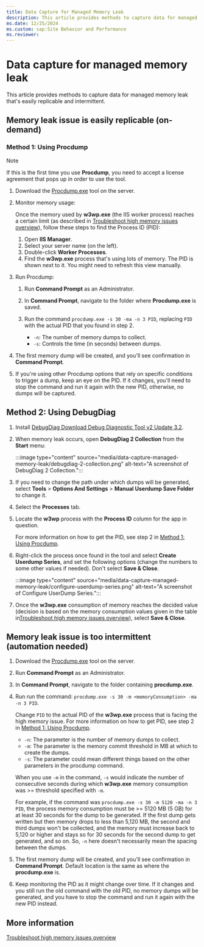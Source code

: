 ```yaml
---
title: Data Capture for Managed Memory Leak
description: This article provides methods to capture data for managed memory leak.
ms.date: 12/25/2024
ms.custom: sap:Site Behavior and Performance
ms.reviewer: 
---
```

# Data capture for managed memory leak

This article provides methods to capture data for managed memory leak that's easily replicable and intermittent.

## Memory leak issue is easily replicable (on-demand)

### Method 1: Using Procdump

> [!NOTE]
> If this is the first time you use **Procdump**, you need to accept a license agreement that pops up in order to use the tool.

1. Download the [Procdump.exe](/sysinternals/downloads/procdump) tool on the server.
1. Monitor memory usage:

   Once the memory used by **w3wp.exe** (the IIS worker process) reaches a certain limit (as described in [Troubleshoot high memory issues overview]()), follow these steps to find the Process ID (PID):

   1. Open **IIS Manager**.
   1. Select your server name (on the left).
   1. Double-click **Worker Processes**.
   1. Find the **w3wp.exe** process that's using lots of memory. The PID is shown next to it. You might need to refresh this view manually.

1. Run Procdump:

   1. Run **Command Prompt** as an Administrator.
   1. In **Command Prompt**, navigate to the folder where **Procdump.exe** is saved.
   1. Run the command `procdump.exe -s 30 -ma -n 3 PID`, replacing `PID` with the actual PID that you found in step 2.

      - `-n`: The number of memory dumps to collect.
      - `-s`: Controls the time (in seconds) between dumps.

1. The first memory dump will be created, and you'll see confirmation in **Command Prompt**.
1. If you're using other Procdump options that rely on specific conditions to trigger a dump, keep an eye on the PID. If it changes, you'll need to stop the command and run it again with the new PID, otherwise, no dumps will be captured.

## Method 2: Using DebugDiag

1. Install [DebugDiag Download Debug Diagnostic Tool v2 Update 3.2](https://www.microsoft.com/en-us/download/details.aspx?id=103453).
1. When memory leak occurs, open **DebugDiag 2 Collection** from the **Start** menu:

   :::image type="content" source="media/data-capture-managed-memory-leak/debugdiag-2-collection.png" alt-text="A screenshot of DebugDiag 2 Collection.":::

1. If you need to change the path under which dumps will be generated, select **Tools** > **Options And Settings** > **Manual Userdump Save Folder** to change it.
1. Select the **Processes** tab.
1. Locate the **w3wp** process with the **Process ID** column for the app in question.

   For more information on how to get the PID, see step 2 in [Method 1: Using Procdump](#method-1-using-procdump).

1. Right-click the process once found in the tool and select **Create Userdump Series**, and set the following options (change the numbers to some other values if needed). Don't select **Save & Close**.

   :::image type="content" source="media/data-capture-managed-memory-leak/configure-userdump-series.png" alt-text="A screenshot of Configure UserDump Series.":::

1. Once the **w3wp.exe** consumption of memory reaches the decided value (decision is based on the memory consumption values given in the table in[Troubleshoot high memory issues overview]()), select **Save & Close**.

## Memory leak issue is too intermittent (automation needed)

1. Download the [Procdump.exe](https://learn.microsoft.com/sysinternals/downloads/procdump) tool on the server.
1. Run **Command Prompt** as an Administrator.
1. In **Command Prompt**, navigate to the folder containing **procdump.exe**.
1. Run run the command: `procdump.exe -s 30 -m <memoryConsumption> -ma -n 3 PID`.

   Change `PID` to the actual PID of the **w3wp.exe** process that is facing the high memory issue. For more information on how to get PID, see step 2 in [Method 1: Using Procdump](#method-1-using-procdump).

   - `-n`: The parameter is the number of memory dumps to collect.
   - `-m`: The parameter is the memory commit threshold in MB at which to create the dumps.
   - `-s`: The parameter could mean different things based on the other parameters in the procdump command.  

   When you use `-m` in the command, `-s` would indicate the number of consecutive seconds during which **w3wp.exe** memory consumption was >= threshold specified with `-m`.  

   For example, if the command was `procdump.exe -s 30 -m 5120 -ma -n 3 PID`, the process memory consumption must be >= 5120 MB (5 GB) for at least 30 seconds for the dump to be generated. If the first dump gets written but then memory drops to less than 5,120 MB, the second and third dumps won't be collected, and the memory must increase back to 5,120 or higher and stays so for 30 seconds for the second dump to get generated, and so on. So, `-n` here doesn't necessarily mean the spacing between the dumps.

1. The first memory dump will be created, and you'll see confirmation in **Command Prompt**. Default location is the same as where the **procdump.exe** is.

1. Keep monitoring the PID as it might change over time. If it changes and you still run the old command with the old PID, no memory dumps will be generated, and you have to stop the command and run it again with the new PID instead.

## More information

[Troubleshoot high memory issues overview]()
